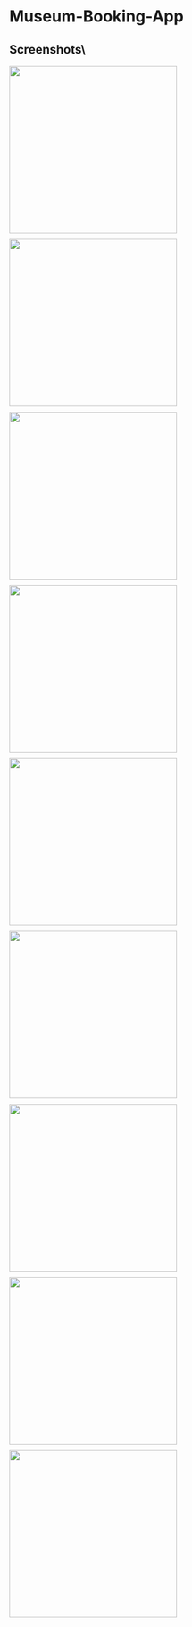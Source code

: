 # Museum-Booking-App
## Screenshots\

<div style="display: flex; flex-wrap: wrap; gap: 10px;">
  <img src="Screenshots/1.png" width="300" />
  <img src="Screenshots/2.png" width="300" />
  <img src="Screenshots/3.png" width="300" />
  <img src="Screenshots/4.png" width="300" />
  <img src="Screenshots/5.png" width="300" />
  <img src="Screenshots/6.png" width="300" />
  <img src="Screenshots/7.png" width="300" />
  <img src="Screenshots/8.png" width="300" />
  <img src="Screenshots/9.png" width="300" />
</div>

